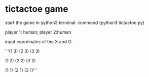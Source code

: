 # tictactoe game

start the game in python3 terminal: command (python3 tictactoe.py)

player 1: human; player 2:human

input coordinates of the X and O:

'''(1 3) (2 3) (3 3)

(1 2) (2 2) (3 2)

(1 1) (2 1) (3 1)'''
